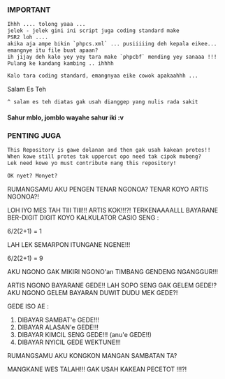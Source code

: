 ### IMPORTANT

```txt
Ihhh .... tolong yaaa ...
jelek - jelek gini ini script juga coding standard make
PSR2 loh ....
akika aja ampe bikin `phpcs.xml` ... pusiiiiing deh kepala eikee...
emangnye itu file buat apaan?
ih jijay deh kalo yey yey tara make `phpcbf` mending yey sanaaa !!!
Pulang ke kandang kambing .. ihhhh

Kalo tara coding standard, emangnyaa eike cowok apakaahhh ...

```
Salam Es Teh 

`^ salam es teh diatas gak usah dianggep yang nulis rada sakit`

#### Sahur mblo, jomblo wayahe sahur iki :v




### PENTING JUGA

```txt
This Repository is gawe dolanan and then gak usah kakean protes!!
When kowe still protes tak uppercut opo need tak cipok mubeng?
Lek need kowe yo must contribute nang this repository!

OK nyet? Monyet?
```


RUMANGSAMU AKU PENGEN TENAR NGONOA?
TENAR KOYO ARTIS NGONOA?!

LOH IYO MES TAH TIII TIII!!! ARTIS KOK!!!?!
TERKENAAAALLL BAYARANE BER-DIGIT DIGIT KOYO KALKULATOR CASIO SENG :

6/2(2+1) = 1

LAH LEK SEMARPON ITUNGANE NGENE!!!

6/2(2+1) = 9

AKU NGONO GAK MIKIRI NGONO'an TIMBANG GENDENG NGANGGUR!!!

ARTIS NGONO BAYARANE GEDE!!
LAH SOPO SENG GAK GELEM GEDE!?
AKU NGONO GELEM BAYARAN DUWIT DUDU MEK GEDE?!

GEDE ISO AE :

1. DIBAYAR SAMBAT'e GEDE!!!
2. DIBAYAR ALASAN'e GEDE!!!
3. DIBAYAR KIMCIL SENG GEDE!!! (anu'e GEDE!!)
4. DIBAYAR NYICIL GEDE WEKTUNE!!!

RUMANGSAMU AKU KONGKON MANGAN SAMBATAN TA?


MANGKANE WES TALAH!!!
GAK USAH KAKEAN PECETOT !!!?!

```




